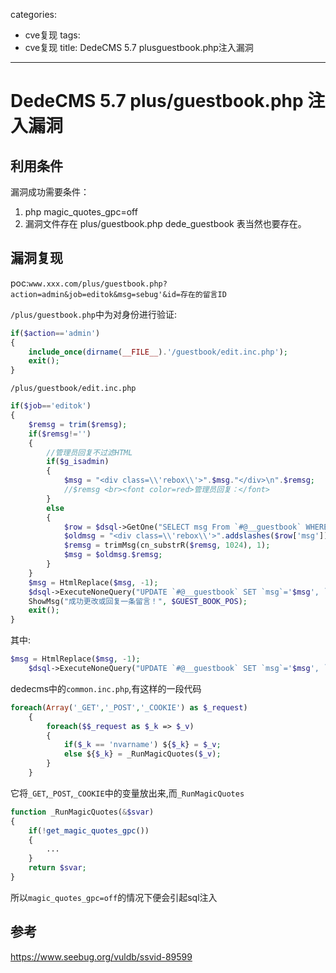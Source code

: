categories:
- cve复现
tags:
- cve复现
title: DedeCMS 5.7 plusguestbook.php注入漏洞
---
# DedeCMS 5.7 plus/guestbook.php 注入漏洞

## 利用条件

漏洞成功需要条件：

1. php magic_quotes_gpc=off
2. 漏洞文件存在 plus/guestbook.php dede_guestbook 表当然也要存在。

## 漏洞复现

poc:` www.xxx.com/plus/guestbook.php?action=admin&job=editok&msg=sebug'&id=存在的留言ID `

`/plus/guestbook.php`中为对身份进行验证:

```php
if($action=='admin')
{
    include_once(dirname(__FILE__).'/guestbook/edit.inc.php');
    exit();
}
```

`/plus/guestbook/edit.inc.php`

```php
if($job=='editok')
{
    $remsg = trim($remsg);
    if($remsg!='')
    {
        //管理员回复不过滤HTML
        if($g_isadmin)
        {
            $msg = "<div class=\\'rebox\\'>".$msg."</div>\n".$remsg; 
            //$remsg <br><font color=red>管理员回复：</font>
        }
        else
        {
            $row = $dsql->GetOne("SELECT msg From `#@__guestbook` WHERE id='$id' ");
            $oldmsg = "<div class=\\'rebox\\'>".addslashes($row['msg'])."</div>\n";
            $remsg = trimMsg(cn_substrR($remsg, 1024), 1);
            $msg = $oldmsg.$remsg;
        }
    } 
	$msg = HtmlReplace($msg, -1);
    $dsql->ExecuteNoneQuery("UPDATE `#@__guestbook` SET `msg`='$msg', `posttime`='".time()."' WHERE id='$id' ");
    ShowMsg("成功更改或回复一条留言！", $GUEST_BOOK_POS);
    exit();
}
```

其中:

```php
$msg = HtmlReplace($msg, -1);
    $dsql->ExecuteNoneQuery("UPDATE `#@__guestbook` SET `msg`='$msg', `posttime`='".time()."' WHERE id='$id' ");
```

dedecms中的`common.inc.php`,有这样的一段代码

```php
foreach(Array('_GET','_POST','_COOKIE') as $_request)
    {
        foreach($$_request as $_k => $_v) 
		{
			if($_k == 'nvarname') ${$_k} = $_v;
			else ${$_k} = _RunMagicQuotes($_v);
		}
    }
```

它将`_GET`,`_POST`,`_COOKIE`中的变量放出来,而`_RunMagicQuotes`

```php
function _RunMagicQuotes(&$svar)
{
    if(!get_magic_quotes_gpc())
    {
        ...
    }
    return $svar;
}
```



所以`magic_quotes_gpc=off`的情况下便会引起sql注入





## 参考

 https://www.seebug.org/vuldb/ssvid-89599 